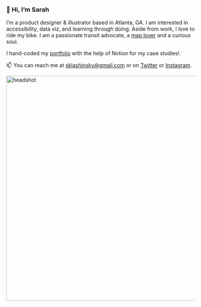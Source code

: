 ### 👋 Hi, I’m Sarah

I’m a product designer & illustrator based in Atlanta, GA. I am interested in accessibility, data viz, and learning through doing. Aside from work, I love to ride my bike. I am a passionate transit advocate, a [map lover](https://sarahlashinsky.com/storymap/) and a curious soul.

I hand-coded my [portfolio](https://sarahlashinsky.com/) with the help of Notion for my case studies!.

📫 You can reach me at sklashinsky@gmail.com or on [Twitter](https://twitter.com/SarahLashinsky) or [Instagram](https://www.instagram.com/sarahlashinsky/).

<img src="[https://images.squarespace-cdn.com/content/v1/671917ee2ac0f92a90b9d47a/9c47e0fd-a1b6-4c53-b759-294a10ffe962/headshot2024.jpg?format=2500w]" alt="headshot" width="600"/>

<!---
slashinsky/slashinsky is a ✨ special ✨ repository because its `README.md` (this file) appears on your GitHub profile.
You can click the Preview link to take a look at your changes.
--->
